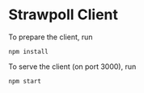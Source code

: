 # Strawpoll Client
  
To prepare the client, run  
```shell
npm install
```
  
To serve the client (on port 3000), run  
```shell
npm start
```